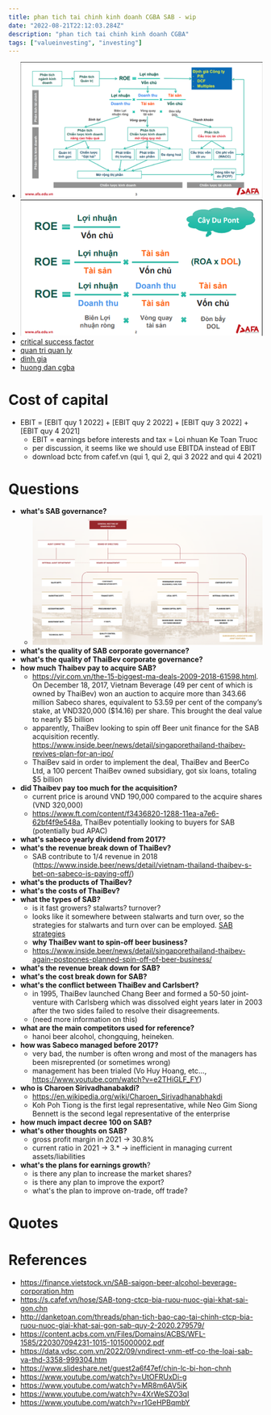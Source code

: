 ```yaml
---
title: phan tich tai chinh kinh doanh CGBA SAB - wip
date: "2022-08-21T22:12:03.284Z"
description: "phan tich tai chinh kinh doanh CGBA"
tags: ["valueinvesting", "investing"]
---
```


- ![tổng quan phân tích tài chính](./overview-cgba.png)
- ![caydunt point](./caydupont.png)
- [critical success factor](./critical-success-factor-alcoho-beverage-vn-trung-vo.docx)
- [quan tri quan ly](./quan-tri-quan-ly-sab-trung-vo.docx)
- [dinh gia](./HPG-dinh-gia-202206-v2.0.xlsx)
- [huong dan cgba](./Huong-dan-CGBA-Project.pdf)

# Cost of capital
- EBIT = [EBIT quy 1 2022] + [EBIT quy 2 2022] + [EBIT quy 3 2022] + [EBIT quy 4 2021]
  - EBIT = earnings before interests and tax = Loi nhuan Ke Toan Truoc
  - per discussion, it seems like we should use EBITDA instead of EBIT
  - download bctc from cafef.vn (qui 1, qui 2, qui 3 2022 and qui 4 2021)

# Questions

- **what's SAB governance?**
  - ![board of governance](./board-of-governace.png)
- **what's the quality of SAB corporate governance?**
- **what's the quality of ThaiBev corporate governance?**
- **how much Thaibev pay to acquire SAB?**
  - https://vir.com.vn/the-15-biggest-ma-deals-2009-2018-61598.html. On December 18, 2017, Vietnam Beverage (49 per cent of which is owned by ThaiBev) won an auction to acquire more than 343.66 million Sabeco shares, equivalent to 53.59 per cent of the company’s stake, at VND320,000 ($14.16) per share. This brought the deal value to nearly $5 billion
  - apparently, ThaiBev looking to spin off Beer unit finance for the SAB acquisition recently. https://www.inside.beer/news/detail/singaporethailand-thaibev-revives-plan-for-an-ipo/
  - ThaiBev said in order to implement the deal, ThaiBev and BeerCo Ltd, a 100 percent ThaiBev owned subsidiary, got six loans, totaling $5 billion
- **did Thaibev pay too much for the acquisition?**
  - current price is around VND 190,000 compared to the acquire shares (VND 320,000)
  - https://www.ft.com/content/f3436820-1288-11ea-a7e6-62bf4f9e548a, ThaiBev potentially looking to buyers for SAB (potentially bud APAC)
- **what's sabeco yearly dividend from 2017?**
- **what's the revenue break down of ThaiBev?**
  - SAB contribute to 1/4 revenue in 2018 (https://www.inside.beer/news/detail/vietnam-thailand-thaibev-s-bet-on-sabeco-is-paying-off/)
- **what's the products of ThaiBev?**
- **what's the costs of ThaiBev?**
- **what the types of SAB?**
  - is it fast growers? stalwarts? turnover?
  - looks like it somewhere between stalwarts and turn over, so the strategies for stalwarts and turn over can be employed. [SAB strategies](/one-up-on-wall-street)
  - **why ThaiBev want to spin-off beer business?**
  - https://www.inside.beer/news/detail/singaporethailand-thaibev-again-postpones-planned-spin-off-of-beer-business/
- **what's the revenue break down for SAB?**
- **what's the cost break down for SAB?**
- **what's the conflict between ThaiBev and Carlsbert?**
  - in 1995, ThaiBev launched Chang Beer and formed a 50-50 joint-venture with Carlsberg which was dissolved eight years later in 2003 after the two sides failed to resolve their disagreements.
  - (need more information on this)
- **what are the main competitors used for reference?**
  - hanoi beer alcohol, chongquing, heineken.
- **how was Sabeco managed before 2017?**
  - very bad, the number is often wrong and most of the managers has been misreprented (or sometimes wrong)
  - management has been trialed (Vo Huy Hoang, etc..., https://www.youtube.com/watch?v=e2THiGLF_FY)
- **who is Charoen Sirivadhanabakdi?**
  - https://en.wikipedia.org/wiki/Charoen_Sirivadhanabhakdi
  - Koh Poh Tiong is the first legal representative, while Neo Gim Siong Bennett is the second legal representative of the enterprise
- **how much impact decree 100 on SAB?**
- **what's other thoughts on SAB?**
  - gross profit margin in 2021 -> 30.8%
  - current ratio in 2021 -> 3.* -> inefficient in managing current assets/liabilities
- **what's the plans for earnings growth**?
  - is there any plan to increase the market shares?
  - is there any plan to improve the export?
  - what's the plan to improve on-trade, off trade?
# Quotes


# References
- https://finance.vietstock.vn/SAB-saigon-beer-alcohol-beverage-corporation.htm
- https://s.cafef.vn/hose/SAB-tong-ctcp-bia-ruou-nuoc-giai-khat-sai-gon.chn
- http://danketoan.com/threads/phan-tich-bao-cao-tai-chinh-ctcp-bia-ruou-nuoc-giai-khat-sai-gon-sab-quy-2-2020.279579/
- https://content.acbs.com.vn/Files/Domains/ACBS/WFL-1585/220307094231-1015-1015000002.pdf
- https://data.vdsc.com.vn/2022/09/vndirect-vnm-etf-co-the-loai-sab-va-thd-3358-999304.htm
- https://www.slideshare.net/guest2a6f47ef/chin-lc-bi-hon-chnh
- https://www.youtube.com/watch?v=UtOFRUxDi-g
- https://www.youtube.com/watch?v=MR8m6AV5iK
- https://www.youtube.com/watch?v=4XrWeSZO3qI
- https://www.youtube.com/watch?v=r1GeHPBqmbY